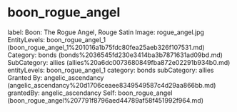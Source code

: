 # boon_rogue_angel

label: Boon: The Rogue Angel, Rouge Satin
Image: rogue_angel.jpg
EntityLevels: boon_rogue_angel_1 (boon_rogue_angel_1%201016a1b75fdc80fea25aeb326f107531.md)
Category: bonds (bonds%2036545fd230e3414ba3b7871631ad09bd.md)
SubCategory: allies (allies%20a6dc0073680849fba872e02291b934b0.md)
entityLevels: boon_rogue_angel_1
category: bonds
subCategory: allies
Granted By: angelic_ascendancy (angelic_ascendancy%20d1706ceaee8349549587c4d29aa866bb.md)
grantedBy: angelic_ascendancy
Self: boon_rogue_angel (boon_rogue_angel%207791f8796aed44789af58f451992f964.md)

[](Untitled%201016a1b75fdc8036a6f1ef81df3479bb.md)